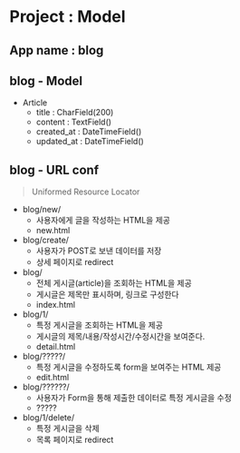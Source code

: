 # Project : Model

## App name : blog

## blog - Model

- Article
    - title : CharField(200)
    - content : TextField()
    - created_at : DateTimeField()
    - updated_at : DateTimeField()

## blog - URL conf
> Uniformed Resource Locator
- blog/new/
    - 사용자에게 글을 작성하는 HTML을 제공
    - new.html
- blog/create/
    - 사용자가 POST로 보낸 데이터를 저장
    - 상세 페이지로 redirect
- blog/
    - 전체 게시글(article)을 조회하는 HTML을 제공
    - 게시글은 제목만 표시하며, 링크로 구성한다
    - index.html
- blog/1/
    - 특정 게시글을 조회하는 HTML을 제공
    - 게시글의 제목/내용/작성시간/수정시간을 보여준다.
    - detail.html
- blog/?????/
    - 특정 게시글을 수정하도록 form을 보여주는 HTML 제공
    - edit.html
- blog/??????/
    - 사용자가 Form을 통해 제출한 데이터로 특정 게시글을 수정
    - ?????
- blog/1/delete/
    - 특정 게시글을 삭제
    - 목록 페이지로 redirect